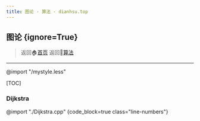 ```yaml
---
title: 图论 - 算法 - dianhsu.top
---
```


## 图论 {ignore=True}
> 返回:house:[首页](../../index.html)
> 返回:rocket:[算法](../index.html)


-----------------------------------
@import "/mystyle.less"

[TOC]

### Dijkstra

@import "./Dijkstra.cpp" {code_block=true class="line-numbers"}

